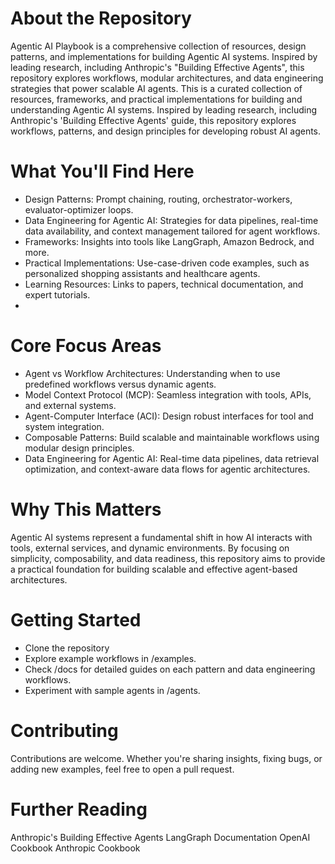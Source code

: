 # About the Repository
Agentic AI Playbook is a comprehensive collection of resources, design patterns, and implementations for building Agentic AI systems. Inspired by leading research, including Anthropic's "Building Effective Agents", this repository explores workflows, modular architectures, and data engineering strategies that power scalable AI agents. This is a curated collection of resources, frameworks, and practical implementations for building and understanding Agentic AI systems. Inspired by leading research, including Anthropic's 'Building Effective Agents' guide, this repository explores workflows, patterns, and design principles for developing robust AI agents.

# What You'll Find Here
- Design Patterns: Prompt chaining, routing, orchestrator-workers, evaluator-optimizer loops.
- Data Engineering for Agentic AI: Strategies for data pipelines, real-time data availability, and context management tailored for agent workflows.
- Frameworks: Insights into tools like LangGraph, Amazon Bedrock, and more.
- Practical Implementations: Use-case-driven code examples, such as personalized shopping assistants and healthcare agents.
- Learning Resources: Links to papers, technical documentation, and expert tutorials.
- 
# Core Focus Areas
- Agent vs Workflow Architectures: Understanding when to use predefined workflows versus dynamic agents.
- Model Context Protocol (MCP): Seamless integration with tools, APIs, and external systems.
- Agent-Computer Interface (ACI): Design robust interfaces for tool and system integration.
- Composable Patterns: Build scalable and maintainable workflows using modular design principles.
- Data Engineering for Agentic AI: Real-time data pipelines, data retrieval optimization, and context-aware data flows for agentic architectures.

# Why This Matters
Agentic AI systems represent a fundamental shift in how AI interacts with tools, external services, and dynamic environments. By focusing on simplicity, composability, and data readiness, this repository aims to provide a practical foundation for building scalable and effective agent-based architectures.

# Getting Started
- Clone the repository
- Explore example workflows in /examples.
- Check /docs for detailed guides on each pattern and data engineering workflows.
- Experiment with sample agents in /agents.
# Contributing
Contributions are welcome. Whether you're sharing insights, fixing bugs, or adding new examples, feel free to open a pull request.

# Further Reading
Anthropic's Building Effective Agents
LangGraph Documentation
OpenAI Cookbook
Anthropic Cookbook


